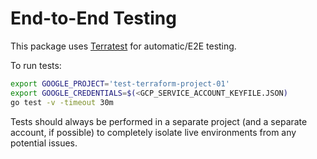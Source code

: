 # End-to-End Testing

This package uses [Terratest](https://terratest.gruntwork.io) for automatic/E2E 
testing.

To run tests:

```bash
export GOOGLE_PROJECT='test-terraform-project-01'
export GOOGLE_CREDENTIALS=$(<GCP_SERVICE_ACCOUNT_KEYFILE.JSON)
go test -v -timeout 30m
```

Tests should always be performed in a separate project (and a separate account, 
if possible) to completely isolate live environments from any potential issues.